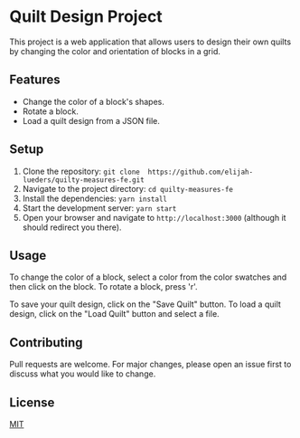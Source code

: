 # Quilt Design Project

This project is a web application that allows users to design their own quilts by changing the color and orientation of blocks in a grid.

## Features

- Change the color of a block's shapes.
- Rotate a block.
- Load a quilt design from a JSON file.


## Setup

1. Clone the repository: `git clone  https://github.com/elijah-lueders/quilty-measures-fe.git`
2. Navigate to the project directory: `cd quilty-measures-fe`
3. Install the dependencies: `yarn install`
4. Start the development server: `yarn start`
5. Open your browser and navigate to `http://localhost:3000` (although it should redirect you there).

## Usage

To change the color of a block, select a color from the color swatches and then click on the block. To rotate a block, press 'r'.

To save your quilt design, click on the "Save Quilt" button. To load a quilt design, click on the "Load Quilt" button and select a file.

## Contributing

Pull requests are welcome. For major changes, please open an issue first to discuss what you would like to change.

## License

[MIT](https://choosealicense.com/licenses/mit/)